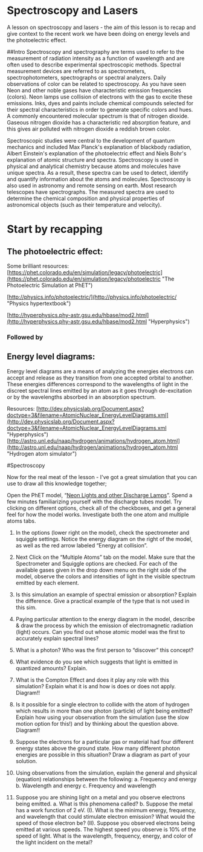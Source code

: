 # Spectroscopy and Lasers
A lesson on spectroscopy and lasers - the aim of this lesson is to recap and give context to the recent work we have been doing on energy levels and the photoelectric effect.

##Intro
Spectroscopy and spectrography are terms used to refer to the measurement of radiation intensity as a function of wavelength and are often used to describe experimental spectroscopic methods. Spectral measurement devices are referred to as spectrometers, spectrophotometers, spectrographs or spectral analyzers.
Daily observations of color can be related to spectroscopy. As you have seen Neon and other noble gases have characteristic emission frequencies (colors). Neon lamps use collision of electrons with the gas to excite these emissions. Inks, dyes and paints include chemical compounds selected for their spectral characteristics in order to generate specific colors and hues. A commonly encountered molecular spectrum is that of nitrogen dioxide. Gaseous nitrogen dioxide has a characteristic red absorption feature, and this gives air polluted with nitrogen dioxide a reddish brown color. 

Spectroscopic studies were central to the development of quantum mechanics and included Max Planck's explanation of blackbody radiation, Albert Einstein's explanation of the photoelectric effect and Niels Bohr's explanation of atomic structure and spectra. 
Spectroscopy is used in physical and analytical chemistry because atoms and molecules have unique spectra. As a result, these spectra can be used to detect, identify and quantify information about the atoms and molecules. Spectroscopy is also used in astronomy and remote sensing on earth. Most research telescopes have spectrographs. The measured spectra are used to determine the chemical composition and physical properties of astronomical objects (such as their temperature and velocity).


# Start by recapping
## The photoelectric effect:

Some brilliant resources: [https://phet.colorado.edu/en/simulation/legacy/photoelectric](https://phet.colorado.edu/en/simulation/legacy/photoelectric "The Photoelectric Simulation at PhET")

[http://physics.info/photoelectric/](http://physics.info/photoelectric/ "Physics hypertextbook")

[http://hyperphysics.phy-astr.gsu.edu/hbase/mod2.html](http://hyperphysics.phy-astr.gsu.edu/hbase/mod2.html "Hyperphysics")


### Followed by
## Energy level diagrams:
Energy level diagrams are a means of analyzing the energies electrons can accept and release as they transition from one  accepted orbital to another. These energies differences correspond to the wavelengths of light in the  discreet spectral lines emitted by an atom as it goes through de-excitation or by the wavelengths absorbed in an absorption spectrum.

Resources:
[http://dev.physicslab.org/Document.aspx?doctype=3&filename=AtomicNuclear_EnergyLevelDiagrams.xml](http://dev.physicslab.org/Document.aspx?doctype=3&filename=AtomicNuclear_EnergyLevelDiagrams.xml "Hyperphysics")
[http://astro.unl.edu/naap/hydrogen/animations/hydrogen_atom.html](http://astro.unl.edu/naap/hydrogen/animations/hydrogen_atom.html "Hydrogen atom simulator")

#Spectroscopy

Now for the real meat of the lesson - I've got a great simulation that you can use to draw all this knowledge together;

Open the PhET model, “[Neon Lights and other Discharge Lamps](https://phet.colorado.edu/en/simulation/legacy/discharge-lamps)”. Spend a few minutes familiarizing yourself with the discharge tubes model. 
Try clicking on different options, check all of the checkboxes, and get a general feel for how the model works. 
Investigate both the one atom and multiple atoms tabs.

1. In the options (lower right on the model), check the spectrometer and squiggle settings. Notice the energy diagram on the right of the model, as well as the red arrow labeled “Energy at collision”.

2. Next Click on the “Multiple Atoms” tab on the model. Make sure that the Spectrometer and Squiggle options are checked. For each of the available gases given in the drop down menu on the right side of the model, observe the colors and intensities of light in the visible spectrum emitted by each element.

3. Is this simulation an example of spectral emission or absorption? Explain the difference. Give a practical example of the type that is not used in this sim.

4. Paying particular attention to the energy diagram in the model, describe & draw the process by which the emission of electromagnetic radiation (light) occurs. Can you find out whose atomic model was the first to accurately explain spectral lines?

5. What is a photon? Who was the first person to “discover” this concept?

6. What evidence do you see which suggests that light is emitted in quantized amounts? Explain.

7. What is the Compton Effect and does it play any role with this simulation? Explain what it is and how is does or does not apply. Diagram!!

8. Is it possible for a single electron to collide with the atom of hydrogen which results in more than one photon (particle) of light being emitted? Explain how using your observation from the simulation (use the slow motion option for this!) and by thinking about the question above. Diagram!!

9. Suppose the electrons for a particular gas or material had four different energy states above the ground state. How many different photon energies are possible in this situation? Draw a diagram as part of your solution.

10. Using observations from the simulation, explain the general and physical (equation) relationships between the following:
		a. Frequency and energy
		b. Wavelength and energy
		c. Frequency and wavelength

11. Suppose you are shining light on a metal and you observe electrons being emitted.
		a. What is this phenomena called?
        b. Suppose the metal has a work function of 2 eV.
        		(I). What is the minimum energy, frequency, and wavelength that could stimulate electron emission? What would the speed of those electron be?
                (II). Suppose you observed electrons being emitted at various speeds. The highest speed you observe is 10% of the speed of light. What is the wavelength, frequency, energy, and color of the light incident on the metal?
